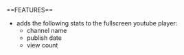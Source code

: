 ==FEATURES==
* adds the following stats to the fullscreen youtube player:
  * channel name
  * publish date
  * view count
